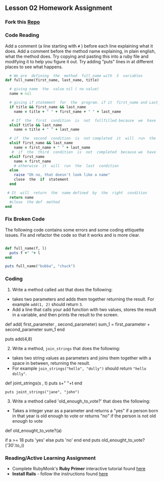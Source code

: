## Lesson 02 Homework Assignment

### Fork this [Repo](https://github.com/ROR101KG-0416/lesson-02-homework)
### Code Reading

Add a comment (a line starting with `#` ) before each line explaining what it does. Add a comment before the method name explaining, in plain english, what the method does. Try copying and pasting this into a ruby file and modifying it to help you figure it out. Try adding "puts" lines in at different places to see what happens.

```ruby
  # We are  defining  the  method  full_name with  3  variables 
def full_name(first_name, last_name, title)

  # giving name  the  value nil ( no value)
  name = nil

  # giving if statement  for  the  program. if it  first_name and Last_name  and title  then  it  will run  the  name as  shown  on  the  other  line.
  if title && first_name && last_name  
    name = title + " " + first_name + " " + last_name

   # If  the  first  condition  is  not  fullfilled because  we  have  title  and  last_name  values then  it  will run  the  second  condition  so  name = title + last_name
  elsif title && last_name
    name = title + " " + last_name

  # if  the  second  condition  is  not completed  it  will  run  the  third  condition  and  name will  be  equal  to  first-name + last_name
  elsif first_name && last_name
    name = first_name + " " + last_name
   #  if  the  third  condition  is  not  completed  because we  have  just first_name  it  will  run  the  forth  condition  and  name will  be  equal  to  First_name
  elsif first_name
    name = first_name
    # otherwise  it  will  run  the  last  condition  
  else
    raise "Oh no, that doesn't look like a name"
    close  the  if  statement
  end

 # It  will  return  the  name defined  by  the  right  condition
  return name
  #close  the def  method
end
```

### Fix Broken Code

The following code contains some errors and some coding ettiquette issues. Fix and refactor the code so that it works and is more clear.

```ruby

def full_name(f, l)
  puts f +" "+ l
end

puts full_name("bubba", "chuck")

```

### Coding

1. Write a method called `add` that does the following:
  - takes two parameters and adds them together returning the result. For example `add(1, 2)` should return `3`. 
  - Add a line that calls your add function with two values, stores the result in a variable, and then prints the result to the screen.

  def add( first_parameter , second_parameter)
    sum_1 = first_parameter + second_parameter
    sum_1
  end

   puts  add(4,8)

2. Write a method, `join_strings` that does the following: 
  - takes two string values as parameters and joins them together with a space in between, returning the result. 
  - For example `join_strings("hello", "dolly")` should return `"hello dolly"`.

  def joint_strings(s , t)
    puts s+" "+t
  end

    puts joint_strings("jane", "john")

3. Write a method called 'old_enough_to_vote?' that does the following:
  - Takes a integer year as a parameter and returns a "yes" if a person born in that year is old enough to vote or returns "no" if the person is not old enough to vote

def old_enought_to_vote?(a)

  if a >= 18
   puts 'yes'
  else
   puts 'no'
 end
end
  puts old_enought_to_vote?('30'.to_i)


### Reading/Active Learning Assignment

- Complete RubyMonk's **Ruby Primer** interactive tutorial found [here](https://rubymonk.com/learning/books/1-ruby-primer)
- **Install Rails** - follow the instructions found [here](http://installrails.com/)

